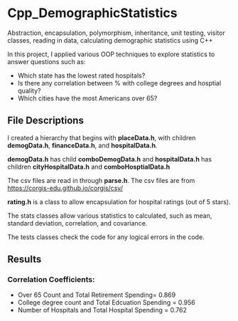 # Cpp_DemographicStatistics

Abstraction, encapsulation, polymorphism, inheritance, unit testing, visitor classes, reading in data, calculating demographic statistics using C++

In this project, I applied various OOP techniques to explore statistics to answer questions such as:  
- Which state has the lowest rated hospitals?  
- Is there any correlation between % with college degrees and hosptial quality?
- Which cities have the most Americans over 65?

## File Descriptions

I created a hierarchy that begins with **placeData.h**, with children **demogData.h**, **financeData.h**, and **hospitalData.h**.

**demogData.h** has child **comboDemogData.h** and **hospitalData.h** has children **cityHospitalData.h** and **comboHosptialData.h**

The csv files are read in through **parse.h**. The csv files are from https://corgis-edu.github.io/corgis/csv/

**rating.h** is a class to allow encapsulation for hospital ratings (out of 5 stars).

The stats classes allow various statistics to calculated, such as mean, standard deviation, correlation, and covariance.

The tests classes check the code for any logical errors in the code.

## Results

### Correlation Coefficients:
- Over 65 Count and Total Retirement Spending= 0.869
- College degree count and Total Edcuation Spending = 0.956
- Number of Hospitals and Total Hospital Spending = 0.762
